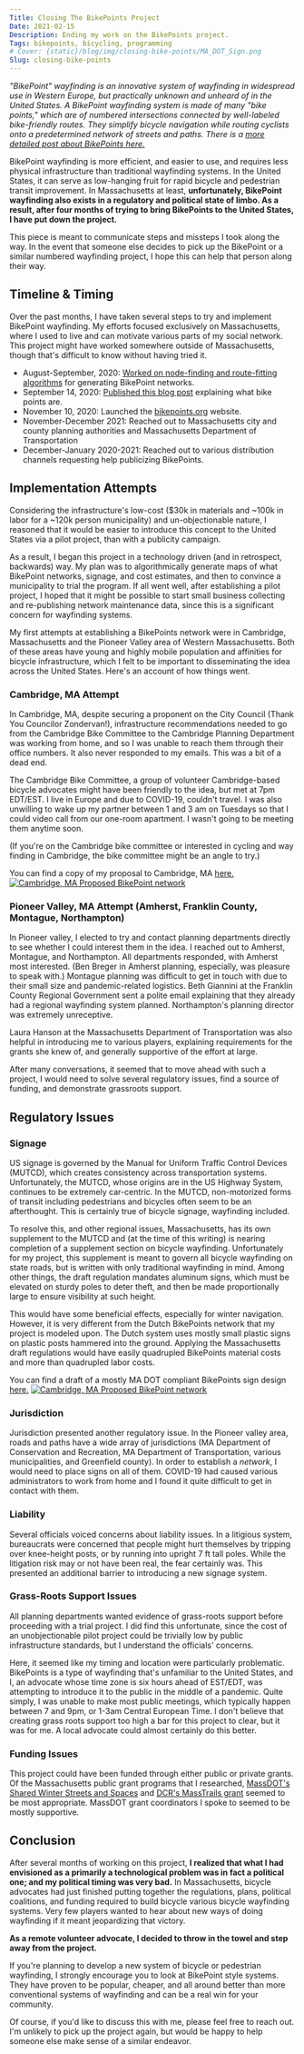 ```yaml
---
Title: Closing The BikePoints Project
Date: 2021-02-15
Description: Ending my work on the BikePoints project.
Tags: bikepoints, bicycling, programming
# Cover: {static}/blog/img/closing-bike-points/MA_DOT_Sign.png
Slug: closing-bike-points
---
```



_"BikePoint" wayfinding is an innovative system of wayfinding in widespread use in Western Europe, but practically unknown and unheard of in the United States. A BikePoint wayfinding system is made of many "bike points," which are of numbered intersections connected by well-labeled bike-friendly routes. They simplify bicycle navigation while routing cyclists onto a predetermined network of streets and paths. There is a [more detailed post about BikePoints here.](https://www.albertrcarter.com/bike-points)_

BikePoint wayfinding is more efficient, and easier to use, and requires less physical infrastructure than traditional wayfinding systems. In the United States, it can serve as low-hanging fruit for rapid bicycle and pedestrian transit improvement. In Massachusetts at least, **unfortunately, BikePoint wayfinding also exists in a regulatory and political state of limbo. As a result, after four months of trying to bring BikePoints to the United States, I have put down the project.**

This piece is meant to communicate steps and missteps I took along the way. In the event that someone else decides to pick up the BikePoint or a similar numbered wayfinding project, I hope this can help that person along their way.


## Timeline & Timing
Over the past months, I have taken several steps to try and implement BikePoint wayfinding. My efforts focused exclusively on Massachusetts, where I used to live and can motivate various parts of my social network. This project might have worked somewhere outside of Massachusetts, though that's difficult to know without having tried it.

* August-September, 2020: [Worked on node-finding and route-fitting algorithms](https://github.com/RogerTangos/bikepoints-scratch) for generating BikePoint networks.
* September 14, 2020: [Published this blog post](https://www.albertrcarter.com/bike-points) explaining what bike points are.
* November 10, 2020: Launched the [bikepoints.org](https://bikepoints.org) website.
* November-December 2021:  Reached out to Massachusetts city and county planning authorities and Massachusetts Department of Transportation
* December-January 2020-2021: Reached out to various distribution channels requesting help publicizing BikePoints.

## Implementation Attempts

Considering the infrastructure's low-cost (\$30k in materials and ~100k in labor for a ~120k person municipality) and un-objectionable nature, I reasoned that it would be easier to introduce this concept to the United States via a pilot project, than with a publicity campaign.

As a result, I began this project in a technology driven (and in retrospect, backwards) way. My plan was to algorithmically generate maps of what BikePoint networks, signage, and cost estimates, and then to convince a municipality to trial the program. If all went well, after establishing a pilot project, I hoped that it might be possible to start small business collecting and re-publishing network maintenance data, since this is a significant concern for wayfinding systems.

My first attempts at establishing a BikePoints network were in Cambridge, Massachusetts and the Pioneer Valley area of Western Massachusetts. Both of these areas have young and highly mobile population and affinities for bicycle infrastructure, which I felt to be important to disseminating the idea across the United States. Here's an account of how things went.

### Cambridge, MA Attempt
In Cambridge, MA, despite securing a proponent on the City Council (Thank You Councilor Zondervan!), infrastructure recommendations needed to go from the Cambridge Bike Committee to the Cambridge Planning Department was working from home, and so I was unable to reach them through their office numbers. It also never responded to my emails. This was a bit of a dead end.

The Cambridge Bike Committee, a group of volunteer Cambridge-based bicycle advocates might have been friendly to the idea, but met at 7pm EDT/EST. I live in Europe and due to COVID-19, couldn't travel. I was also unwilling to wake up my partner between 1 and 3 am on Tuesdays so that I could video call from our one-room apartment. I wasn't going to be meeting them anytime soon.

(If you're on the Cambridge bike committee or interested in cycling and way finding in Cambridge, the bike committee might be an angle to try.)

You can find a copy of my proposal to Cambridge, MA [here.](./Cambridge_Proposal.pdf)
[![Cambridge, MA Proposed BikePoint network]({static}/blog/img/closing-bike-points/cambridge-map.png)](./Cambridge_Proposal.pdf)


### Pioneer Valley, MA Attempt (Amherst, Franklin County, Montague, Northampton)

In Pioneer valley, I elected to try and contact planning departments directly to see whether I could interest them in the idea. I reached out to Amherst, Montague, and Northampton. All departments responded, with Amherst most interested. (Ben Breger in Amherst planning, especially, was pleasure to speak with.) Montague planning was difficult to get in touch with due to their small size and pandemic-related logistics. Beth Giannini at the Franklin County Regional Government sent a polite email explaining that they already had a regional wayfinding system planned. Northampton's planning director was extremely unreceptive.

Laura Hanson at the Massachusetts Department of Transportation was also helpful in introducing me to various players, explaining requirements for the grants she knew of, and generally supportive of the effort at large.

After many conversations, it seemed that to move ahead with such a project, I would need to solve several regulatory issues, find a source of funding, and demonstrate grassroots support.

## Regulatory Issues

### Signage
US signage is governed by the Manual for Uniform Traffic Control Devices (MUTCD), which creates consistency across transportation systems. Unfortunately, the MUTCD, whose origins are in the US Highway System, continues to be extremely car-centric. In the MUTCD, non-motorized forms of transit including pedestrians and bicycles often seem to be an afterthought. This is certainly true of bicycle signage, wayfinding included.

To resolve this, and other regional issues, Massachusetts, has its own supplement to the MUTCD and (at the time of this writing) is nearing completion of a supplement section on bicycle wayfinding. Unfortunately for my project, this supplement is meant to govern all bicycle wayfinding on state roads, but is written with only traditional wayfinding in mind. Among other things, the draft regulation mandates aluminum signs, which must be elevated on sturdy poles to deter theft, and then be made proportionally large to ensure visibility at such height.

This would have some beneficial effects, especially for winter navigation. However, it is very different from the Dutch BikePoints network that my project is modeled upon. The Dutch system uses mostly small plastic signs on plastic posts hammered into the ground. Applying the Massachusetts draft regulations would have easily quadrupled BikePoints material costs and more than quadrupled labor costs.

You can find a draft of a mostly MA DOT compliant BikePoints sign design [here.](./MA_DOT_Sign_Design.pdf)
[![Cambridge, MA Proposed BikePoint network]({static}/blog/img/closing-bike-points/MA_DOT_Sign.png)](./MA_DOT_SIGN_Design.pdf)



### Jurisdiction
Jurisdiction presented another regulatory issue. In the Pioneer valley area, roads and paths have a wide array of jurisdictions (MA Department of Conservation and Recreation, MA Department of Transportation, various municipalities, and Greenfield county). In order to establish a _network_, I would need to place signs on all of them. COVID-19 had caused various administrators to work from home and I found it quite difficult to get in contact with them.

### Liability
Several officials voiced concerns about liability issues. In a litigious system, bureaucrats were concerned that people might hurt themselves by tripping over knee-height posts, or by running into upright 7 ft tall poles. While the litigation risk may or not have been real, the fear certainly was. This presented an additional barrier to introducing a new signage system.

### Grass-Roots Support Issues
All planning departments wanted evidence of grass-roots support before proceeding with a trial project. I did find this unfortunate, since the cost of an unobjectionable pilot project could be trivially low by public infrastructure standards, but I understand the officials' concerns.

Here, it seemed like my timing and location were particularly problematic. BikePoints is a type of wayfinding that's unfamiliar to the United States, and I, an advocate whose time zone is six hours ahead of EST/EDT, was attempting to introduce it to the public in the middle of a pandemic. Quite simply, I was unable to make most public meetings, which typically happen between 7 and 9pm, or 1-3am Central European Time. I don't believe that creating grass roots support too high a bar for this project to clear, but it was for me. A local advocate could almost certainly do this better.


### Funding Issues
This project could have been funded through either public or private grants. Of the Massachusetts public grant programs that I researched, [MassDOT's Shared Winter Streets and Spaces](https://www.mass.gov/shared-winter-streets-and-spaces-grant-program) and [DCR's MassTrails grant](https://www.mass.gov/welcome-to-masstrails) seemed to be most appropriate. MassDOT grant coordinators I spoke to seemed to be mostly supportive.


## Conclusion
After several months of working on this project, **I realized that what I had envisioned as a primarily a technological problem was in fact a political one; and my political timing was very bad.** In Massachusetts, bicycle advocates had just finished putting together the regulations, plans, political coalitions, and funding required to build bicycle various bicycle wayfinding systems. Very few players wanted to hear about new ways of doing wayfinding if it meant jeopardizing that victory.

**As a remote volunteer advocate, I decided to throw in the towel and step away from the project.**

If you're planning to develop a new system of bicycle or pedestrian wayfinding, I strongly encourage you to look at BikePoint style systems. They have proven to be popular, cheaper, and all around better than more conventional systems of wayfinding and can be a real win for your community.

Of course, if you'd like to discuss this with me, please feel free to reach out. I'm unlikely to pick up the project again, but would be happy to help someone else make sense of a similar endeavor.

